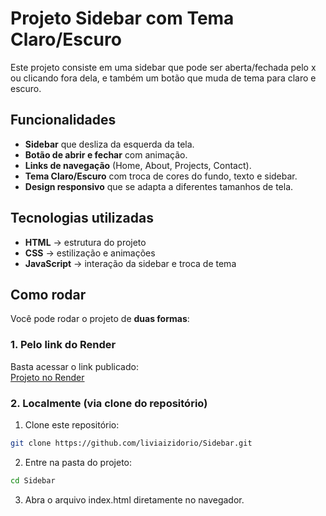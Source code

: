 # Projeto Sidebar com Tema Claro/Escuro
Este projeto consiste em uma sidebar que pode ser aberta/fechada pelo x ou clicando fora dela, e também um botão que muda de tema para claro e escuro.

## Funcionalidades  

- **Sidebar** que desliza da esquerda da tela.  
- **Botão de abrir e fechar** com animação.  
- **Links de navegação** (Home, About, Projects, Contact). 
- **Tema Claro/Escuro** com troca de cores do fundo, texto e sidebar.  
- **Design responsivo** que se adapta a diferentes tamanhos de tela.

## Tecnologias utilizadas  

- **HTML** → estrutura do projeto  
- **CSS** → estilização e animações  
- **JavaScript** → interação da sidebar e troca de tema 

## Como rodar
Você pode rodar o projeto de **duas formas**:  

### 1. Pelo link do Render  
Basta acessar o link publicado:  
[Projeto no Render](https://sidebar-mkev.onrender.com)  

### 2. Localmente (via clone do repositório)  
1. Clone este repositório:  
```bash
git clone https://github.com/liviaizidorio/Sidebar.git
```
2. Entre na pasta do projeto:
```bash
cd Sidebar
```
3. Abra o arquivo index.html diretamente no navegador.
